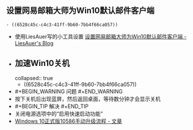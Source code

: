 ## 设置网易邮箱大师为Win10默认邮件客户端
	- ((6528c45c-c4c3-41ff-9b60-7bb4f66ca057))
- 使用LiesAuer写的小工具设置 [设置网易邮箱大师为Win10默认邮件客户端 - LiesAuer's Blog](https://www.liesauer.net/blog/post/set-neteasy-mail-master-as-default-client.html)
- ## 加速Win10关机
  collapsed:: true
	- ((6528c45c-c4c3-41ff-9b60-7bb4f66ca057))
- #+BEGIN_WARNING
  问题
  #+END_WARNING
- 按下关机后出现蓝屏，然后返回桌面，等待数分钟才会显示关机
- #+BEGIN_TIP
  解决
  #+END_TIP
- 关闭电源选项中的“启用快速启动功能”
- [Windows 10正式版10586手动升级流程 - 文章](https://weibo.com/p/1001603908836913244355)